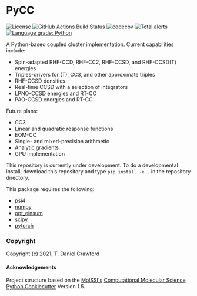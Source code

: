 PyCC
==============================
[//]: # (Badges)
[![License](https://img.shields.io/badge/License-BSD%203--Clause-blue.svg)](https://opensource.org/licenses/BSD-3-Clause)
[![GitHub Actions Build
Status](https://github.com/CrawfordGroup/pycc/workflows/CI/badge.svg)](https://github.com/CrawfordGroup/pycc/actions?query=workflow%3ACI)
[![codecov](https://codecov.io/gh/CrawfordGroup/pycc/branch/main/graph/badge.svg)](https://codecov.io/gh/CrawfordGroup/pycc/branch/main)
[![Total alerts](https://img.shields.io/lgtm/alerts/g/lothian/pycc.svg?logo=lgtm&logoWidth=18)](https://lgtm.com/projects/g/lothian/pycc/alerts/)
[![Language grade: Python](https://img.shields.io/lgtm/grade/python/g/lothian/pycc.svg?logo=lgtm&logoWidth=18)](https://lgtm.com/projects/g/lothian/pycc/context:python)

A Python-based coupled cluster implementation.  Current capabilities include:
  - Spin-adapted RHF-CCD, RHF-CC2, RHF-CCSD, and RHF-CCSD(T) energies
  - Triples-drivers for (T), CC3, and other approximate triples
  - RHF-CCSD densities
  - Real-time CCSD with a selection of integrators
  - LPNO-CCSD energies and RT-CC
  - PAO-CCSD energies and RT-CC

Future plans:
  - CC3
  - Linear and quadratic response functions
  - EOM-CC
  - Single- and mixed-precision arithmetic
  - Analytic gradients
  - GPU implementation

This repository is currently under development. To do a developmental install, download this repository and type `pip install -e .` in the repository directory.

This package requires the following:
  - [psi4](https://psicode.org)
  - [numpy](https://numpy.org/)
  - [opt_einsum](https://optimized-einsum.readthedocs.io/en/stable/)
  - [scipy](https://www.scipy.org/)
  - [pytorch](https://pytorch.org/)

### Copyright

Copyright (c) 2021, T. Daniel Crawford


#### Acknowledgements
 
Project structure based on the 
[MolSSI's](https://molssi.org) [Computational Molecular Science Python Cookiecutter](https://github.com/molssi/cookiecutter-cms) Version 1.5.
